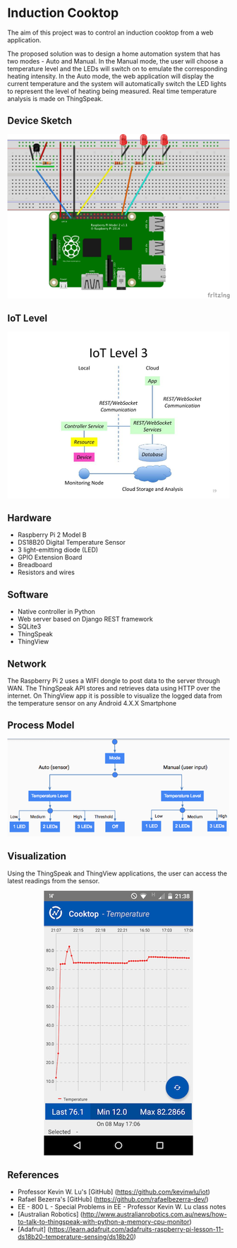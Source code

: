 # Induction Cooktop

The aim of this project was to control an induction cooktop from a web application.

The proposed solution was to design a home automation system that has two modes - Auto and Manual. In the Manual mode, the user will choose a temperature level and the LEDs will switch on to emulate the corresponding heating intensity. In the Auto mode, the web application will display the current temperature and the system will automatically switch the LED lights to represent the level of heating being measured. Real time temperature analysis is made on ThingSpeak.

## Device Sketch

<div style="text-align:center"><img src ="https://github.com/gabimachado/cooktop-IoT/blob/master/doc/cooktop_sketch.jpg" /></div>

## IoT Level
<div style="text-align:center"><img src ="https://github.com/gabimachado/cooktop-IoT/blob/master/doc/iot_level.jpg" /></div>

## Hardware

 - Raspberry Pi 2 Model B
 - DS18B20 Digital Temperature Sensor
 - 3 light-emitting diode (LED)
 - GPIO Extension Board
 - Breadboard
 - Resistors and wires

## Software

  - Native controller in Python 
  - Web server based on Django REST framework
  - SQLite3
  - ThingSpeak
  - ThingView

## Network

  The Raspberry Pi 2 uses a WIFI dongle to post data to the server through WAN. The ThingSpeak API stores and retrieves data using HTTP over the internet. On ThingView app it is possible to visualize the logged data from the temperature sensor on any Android 4.X.X Smartphone

## Process Model

<div style="text-align:center"><img src ="https://github.com/gabimachado/cooktop-IoT/blob/master/doc/process_model.png" /></div>

## Visualization
  
  Using the ThingSpeak and ThingView applications, the user can access the latest readings from the sensor.
  
  <div style="text-align:center"><img src ="https://github.com/gabimachado/cooktop-IoT/blob/master/doc/ThingView_re.png" /></div>
  
## References

  - Professor Kevin W. Lu's [GitHub] (https://github.com/kevinwlu/iot)
  - Rafael Bezerra's [GitHub] (https://github.com/rafaelbezerra-dev/)
  - EE - 800 L - Special Problems in EE - Professor Kevin W. Lu class notes 
  - [Australian Robotics] (http://www.australianrobotics.com.au/news/how-to-talk-to-thingspeak-with-python-a-memory-cpu-monitor)
  - [Adafruit] (https://learn.adafruit.com/adafruits-raspberry-pi-lesson-11-ds18b20-temperature-sensing/ds18b20)
  
  



